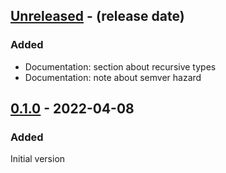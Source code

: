 <!-- next-header -->

## [Unreleased] - (release date)

### Added

- Documentation: section about recursive types
- Documentation: note about semver hazard

## [0.1.0] - 2022-04-08

### Added

Initial version

<!-- next-url -->
[Unreleased]: https://github.com/matthias-stemmler/funcmap/compare/v0.1.0...HEAD
[0.1.0]: https://github.com/matthias-stemmler/funcmap/tree/v0.1.0
